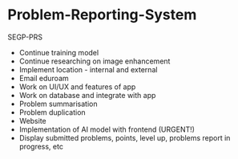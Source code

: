 # Problem-Reporting-System
SEGP-PRS

<ul>
  <li>Continue training model</li>
  <li>Continue researching on image enhancement</li>
  <li>Implement location - internal and external</li>
  <li>Email eduroam</li>
  <li>Work on UI/UX and features of app</li>
  <li>Work on database and integrate with app</li>
  <li>Problem summarisation</li>
  <li>Problem duplication</li>
  <li>Website</li>
  <li>Implementation of AI model with frontend (URGENT!)</li>
  <li>Display submitted problems, points, level up, problems report in progress, etc</li>
</ul>
